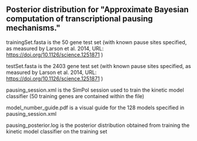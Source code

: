 

## Posterior distribution for "Approximate Bayesian computation of transcriptional pausing mechanisms."




trainingSet.fasta is the 50 gene test set (with known pause sites specified, as measured by Larson et al. 2014, URL: https://doi.org/10.1126/science.1251871 )

testSet.fasta is the 2403 gene test set (with known pause sites specified, as measured by Larson et al. 2014, URL: https://doi.org/10.1126/science.1251871 )

pausing_session.xml is the SimPol session used to train the kinetic model classifier (50 training genes are contained within the file)

model_number_guide.pdf is a visual guide for the 128 models specified in pausing_session.xml

pausing_posterior.log is the posterior distribution obtained from training the kinetic model classifier on the training set
